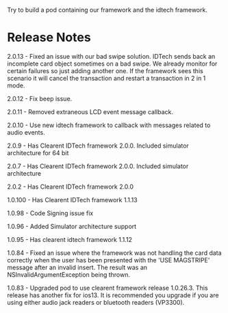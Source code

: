 Try to build a pod containing our framework and the idtech framework.


# Release Notes

2.0.13 - Fixed an issue with our bad swipe solution. IDTech sends back an incomplete card object sometimes on a bad swipe. We already monitor for certain failures so just adding another one. If the framework sees this scenario it will 
cancel the transaction and restart a transaction in 2 in 1 mode.

2.0.12 - Fix beep issue.

2.0.11 - Removed extraneous LCD event message callback.

2.0.10 - Use new idtech framework to callback with messages related to audio events.

2.0.9 - Has Clearent IDTech framework 2.0.0. Included simulator architecture for 64 bit

2.0.7 - Has Clearent IDTech framework 2.0.0. Included simulator architecture

2.0.2 - Has Clearent IDTech framework 2.0.0

1.0.100 - Has Clearent IDTech framework 1.1.13

1.0.98 - Code Signing issue fix

1.0.96 - Added Simulator architecture support

1.0.95 - Has clearent idtech framework 1.1.12

1.0.84 - Fixed an issue where the framework was not handling the card data correctly when the user has been presented with the 'USE MAGSTRIPE' message after an invalid insert. The result was an NSInvalidArgumentException being thrown.

1.0.83 - Upgraded pod to use clearent framework release 1.0.26.3. This release has another fix for ios13. It is recommended you upgrade if you are using either audio jack readers or bluetooth readers (VP3300).
